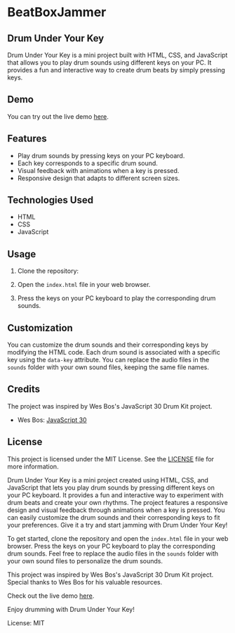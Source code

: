 # BeatBoxJammer

## Drum Under Your Key

Drum Under Your Key is a mini project built with HTML, CSS, and JavaScript that allows you to play drum sounds using different keys on your PC. It provides a fun and interactive way to create drum beats by simply pressing keys.

## Demo

You can try out the live demo [here](https://irishavmishra.github.io/BeatBoxJammer/).

## Features

- Play drum sounds by pressing keys on your PC keyboard.
- Each key corresponds to a specific drum sound.
- Visual feedback with animations when a key is pressed.
- Responsive design that adapts to different screen sizes.

## Technologies Used

- HTML
- CSS
- JavaScript

## Usage

1. Clone the repository:

2. Open the `index.html` file in your web browser.

3. Press the keys on your PC keyboard to play the corresponding drum sounds.

## Customization

You can customize the drum sounds and their corresponding keys by modifying the HTML code. Each drum sound is associated with a specific key using the `data-key` attribute. You can replace the audio files in the `sounds` folder with your own sound files, keeping the same file names.

## Credits

The project was inspired by Wes Bos's JavaScript 30 Drum Kit project.

- Wes Bos: [JavaScript 30](https://javascript30.com/)

## License

This project is licensed under the MIT License. See the [LICENSE](LICENSE) file for more information.

Drum Under Your Key is a mini project created using HTML, CSS, and JavaScript that lets you play drum sounds by pressing different keys on your PC keyboard. It provides a fun and interactive way to experiment with drum beats and create your own rhythms. The project features a responsive design and visual feedback through animations when a key is pressed. You can easily customize the drum sounds and their corresponding keys to fit your preferences. Give it a try and start jamming with Drum Under Your Key!

To get started, clone the repository and open the `index.html` file in your web browser. Press the keys on your PC keyboard to play the corresponding drum sounds. Feel free to replace the audio files in the `sounds` folder with your own sound files to personalize the drum sounds.

This project was inspired by Wes Bos's JavaScript 30 Drum Kit project. Special thanks to Wes Bos for his valuable resources.

Check out the live demo [here](https://irishavmishra.github.io/BeatBoxJammer/).

Enjoy drumming with Drum Under Your Key!

License: MIT

